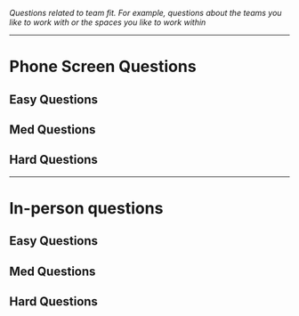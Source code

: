 *Questions related to team fit.  For example, questions about the teams you like to work with or the spaces you like to work within*

---

# Phone Screen Questions

## Easy Questions

## Med Questions

## Hard Questions

---

# In-person questions

## Easy Questions

## Med Questions

## Hard Questions
